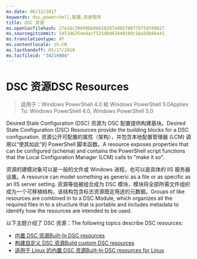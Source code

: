 ```yaml
---
ms.date: 06/12/2017
keywords: dsc,powershell,配置,安装程序
title: DSC 资源
ms.openlocfilehash: 27e16c39699bb96b2829744b5700f75f59f8802f
ms.sourcegitcommit: 54534635eedacf531d8d6344019dc16a50b8b441
ms.translationtype: HT
ms.contentlocale: zh-CN
ms.lasthandoff: 05/17/2018
ms.locfileid: "34219804"
---
```

# <a name="dsc-resources"></a><span data-ttu-id="a5f2b-103">DSC 资源</span><span class="sxs-lookup"><span data-stu-id="a5f2b-103">DSC Resources</span></span>

><span data-ttu-id="a5f2b-104">适用于：Windows PowerShell 4.0 和 Windows PowerShell 5.0</span><span class="sxs-lookup"><span data-stu-id="a5f2b-104">Applies To: Windows PowerShell 4.0, Windows PowerShell 5.0</span></span>

<span data-ttu-id="a5f2b-105">Desired State Configuration (DSC) 资源为 DSC 配置提供构建基块。</span><span class="sxs-lookup"><span data-stu-id="a5f2b-105">Desired State Configuration (DSC) Resources provide the building blocks for a DSC configuration.</span></span> <span data-ttu-id="a5f2b-106">资源公开可配置的属性（架构），并包含本地配置管理器 (LCM) 调用以“使其如此”的 PowerShell 脚本函数。</span><span class="sxs-lookup"><span data-stu-id="a5f2b-106">A resource exposes properties that can be configured (schema) and contains the PowerShell script functions that the Local Configuration Manager (LCM) calls to "make it so".</span></span>

<span data-ttu-id="a5f2b-107">资源的建模对象可以是一般的文件或 Windows 进程，也可以是具体的 IIS 服务器设置。</span><span class="sxs-lookup"><span data-stu-id="a5f2b-107">A resource can model something as generic as a file or as specific as an IIS server setting.</span></span>  <span data-ttu-id="a5f2b-108">资源等组被组合成为 DSC 模块，模块将全部所需文件组织成为一个可移植结构，该结构包含标志资源既定用途的元数据。</span><span class="sxs-lookup"><span data-stu-id="a5f2b-108">Groups of like resources are combined in to a DSC Module, which organizes all the required files in to a structure that is portable and includes metadata to identify how the resources are intended to be used.</span></span>

<span data-ttu-id="a5f2b-109">以下主题介绍了 DSC 资源：</span><span class="sxs-lookup"><span data-stu-id="a5f2b-109">The following topics describe DSC resources:</span></span>

- [<span data-ttu-id="a5f2b-110">内置 DSC 资源</span><span class="sxs-lookup"><span data-stu-id="a5f2b-110">Built-In DSC resources</span></span>](builtInResource.md)
- [<span data-ttu-id="a5f2b-111">构建自定义 DSC 资源</span><span class="sxs-lookup"><span data-stu-id="a5f2b-111">Build custom DSC resources</span></span>](authoringResource.md)
- [<span data-ttu-id="a5f2b-112">适用于 Linux 的内置 DSC 资源</span><span class="sxs-lookup"><span data-stu-id="a5f2b-112">Built-In DSC resources for Linux</span></span>](lnxBuiltInResources.md)